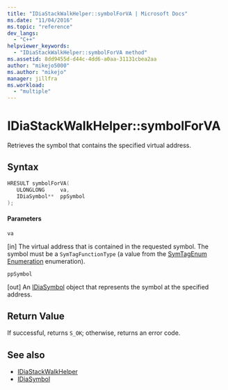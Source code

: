 ```yaml
---
title: "IDiaStackWalkHelper::symbolForVA | Microsoft Docs"
ms.date: "11/04/2016"
ms.topic: "reference"
dev_langs:
  - "C++"
helpviewer_keywords:
  - "IDiaStackWalkHelper::symbolForVA method"
ms.assetid: 8dd9455d-d44c-4dd6-a0aa-31131cbea2aa
author: "mikejo5000"
ms.author: "mikejo"
manager: jillfra
ms.workload:
  - "multiple"
---
```

# IDiaStackWalkHelper::symbolForVA
Retrieves the symbol that contains the specified virtual address.

## Syntax

```C++
HRESULT symbolForVA( 
   ULONGLONG     va,
   IDiaSymbol**  ppSymbol
);
```

#### Parameters
 `va`

[in] The virtual address that is contained in the requested symbol. The symbol must be a `SymTagFunctionType` (a value from the [SymTagEnum Enumeration](../../debugger/debug-interface-access/symtagenum.md) enumeration).

 `ppSymbol`

[out] An [IDiaSymbol](../../debugger/debug-interface-access/idiasymbol.md) object that represents the symbol at the specified address.

## Return Value
 If successful, returns `S_OK`; otherwise, returns an error code.

## See also
- [IDiaStackWalkHelper](../../debugger/debug-interface-access/idiastackwalkhelper.md)
- [IDiaSymbol](../../debugger/debug-interface-access/idiasymbol.md)